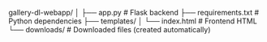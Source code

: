 gallery-dl-webapp/
│
├── app.py                 # Flask backend
├── requirements.txt       # Python dependencies
├── templates/
│   └── index.html        # Frontend HTML
└── downloads/            # Downloaded files (created automatically)